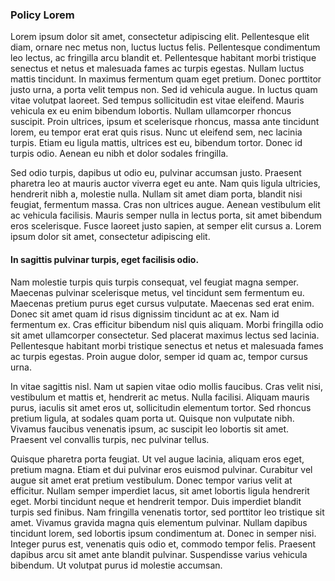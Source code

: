 ### Policy Lorem

Lorem ipsum dolor sit amet, consectetur adipiscing elit. Pellentesque elit diam, ornare nec metus non, luctus luctus felis. Pellentesque condimentum leo lectus, ac fringilla arcu blandit et. Pellentesque habitant morbi tristique senectus et netus et malesuada fames ac turpis egestas. Nullam luctus mattis tincidunt. In maximus fermentum quam eget pretium. Donec porttitor justo urna, a porta velit tempus non. Sed id vehicula augue. In luctus quam vitae volutpat laoreet. Sed tempus sollicitudin est vitae eleifend. Mauris vehicula ex eu enim bibendum lobortis. Nullam ullamcorper rhoncus suscipit. Proin ultrices, ipsum et scelerisque rhoncus, massa ante tincidunt lorem, eu tempor erat erat quis risus. Nunc ut eleifend sem, nec lacinia turpis. Etiam eu ligula mattis, ultrices est eu, bibendum tortor. Donec id turpis odio. Aenean eu nibh et dolor sodales fringilla.

Sed odio turpis, dapibus ut odio eu, pulvinar accumsan justo. Praesent pharetra leo at mauris auctor viverra eget eu ante. Nam quis ligula ultricies, hendrerit nibh a, molestie nulla. Nullam sit amet diam porta, blandit nisi feugiat, fermentum massa. Cras non ultrices augue. Aenean vestibulum elit ac vehicula facilisis. Mauris semper nulla in lectus porta, sit amet bibendum eros scelerisque. Fusce laoreet justo sapien, at semper elit cursus a. Lorem ipsum dolor sit amet, consectetur adipiscing elit.

#### In sagittis pulvinar turpis, eget facilisis odio.

Nam molestie turpis quis turpis consequat, vel feugiat magna semper. Maecenas pulvinar scelerisque metus, vel tincidunt sem fermentum eu. Maecenas pretium purus eget cursus vulputate. Maecenas sed erat enim. Donec sit amet quam id risus dignissim tincidunt ac at ex. Nam id fermentum ex. Cras efficitur bibendum nisl quis aliquam. Morbi fringilla odio sit amet ullamcorper consectetur. Sed placerat maximus lectus sed lacinia. Pellentesque habitant morbi tristique senectus et netus et malesuada fames ac turpis egestas. Proin augue dolor, semper id quam ac, tempor cursus urna.

In vitae sagittis nisl. Nam ut sapien vitae odio mollis faucibus. Cras velit nisi, vestibulum et mattis et, hendrerit ac metus. Nulla facilisi. Aliquam mauris purus, iaculis sit amet eros ut, sollicitudin elementum tortor. Sed rhoncus pretium ligula, at sodales quam porta ut. Quisque non vulputate nibh. Vivamus faucibus venenatis ipsum, ac suscipit leo lobortis sit amet. Praesent vel convallis turpis, nec pulvinar tellus.

Quisque pharetra porta feugiat. Ut vel augue lacinia, aliquam eros eget, pretium magna. Etiam et dui pulvinar eros euismod pulvinar. Curabitur vel augue sit amet erat pretium vestibulum. Donec tempor varius velit at efficitur. Nullam semper imperdiet lacus, sit amet lobortis ligula hendrerit eget. Morbi tincidunt neque et hendrerit tempor. Duis imperdiet blandit turpis sed finibus. Nam fringilla venenatis tortor, sed porttitor leo tristique sit amet. Vivamus gravida magna quis elementum pulvinar. Nullam dapibus tincidunt lorem, sed lobortis ipsum condimentum at. Donec in semper nisi. Integer purus est, venenatis quis odio et, commodo tempor felis. Praesent dapibus arcu sit amet ante blandit pulvinar. Suspendisse varius vehicula bibendum. Ut volutpat purus id molestie accumsan.